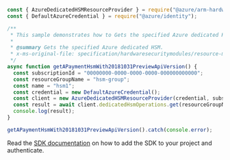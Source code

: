 ```javascript
const { AzureDedicatedHSMResourceProvider } = require("@azure/arm-hardwaresecuritymodules");
const { DefaultAzureCredential } = require("@azure/identity");

/**
 * This sample demonstrates how to Gets the specified Azure dedicated HSM.
 *
 * @summary Gets the specified Azure dedicated HSM.
 * x-ms-original-file: specification/hardwaresecuritymodules/resource-manager/Microsoft.HardwareSecurityModules/stable/2021-11-30/examples/PaymentHsm_Get_With_2018-10-31Preview_Version.json
 */
async function getAPaymentHsmWith20181031PreviewApiVersion() {
  const subscriptionId = "00000000-0000-0000-0000-000000000000";
  const resourceGroupName = "hsm-group";
  const name = "hsm1";
  const credential = new DefaultAzureCredential();
  const client = new AzureDedicatedHSMResourceProvider(credential, subscriptionId);
  const result = await client.dedicatedHsmOperations.get(resourceGroupName, name);
  console.log(result);
}

getAPaymentHsmWith20181031PreviewApiVersion().catch(console.error);
```

Read the [SDK documentation](https://github.com/Azure/azure-sdk-for-js/blob/%40azure%2Farm-hardwaresecuritymodules_1.0.0/sdk/hardwaresecuritymodules/arm-hardwaresecuritymodules/README.md) on how to add the SDK to your project and authenticate.
